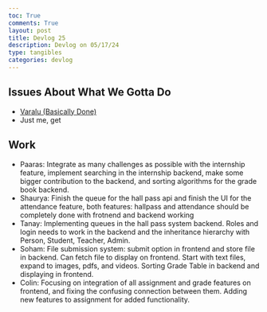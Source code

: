 ```yaml
---
toc: True
comments: True
layout: post
title: Devlog 25
description: Devlog on 05/17/24
type: tangibles
categories: devlog
---
```



## Issues About What We Gotta Do
- [Varalu (Basically Done)](https://github.com/nVarap/CSABlog/issues/21#issue-2290260531)
- Just me, get 

## Work
- Paaras: Integrate as many challenges as possible with the internship feature, implement searching in the internship backend, make some bigger contribution to the backend, and sorting algorithms for the grade book backend.
- Shaurya: Finish the queue for the hall pass api and finish the UI for the attendance feature, both features: hallpass and attendance should be completely done with frotnend and backend working
- Tanay: Implementing queues in the hall pass system backend. Roles and login needs to work in the backend and the inheritance hierarchy with Person, Student, Teacher, Admin.
- Soham: File submission system: submit option in frontend and store file in backend. Can fetch file to display on frontend. Start with text files, expand to images, pdfs, and videos. Sorting Grade Table in backend and displaying in frontend.
- Colin: Focusing on integration of all assignment and grade features on frontend, and fixing the confusing connection between them. Adding new features to assignment for added functionality.
